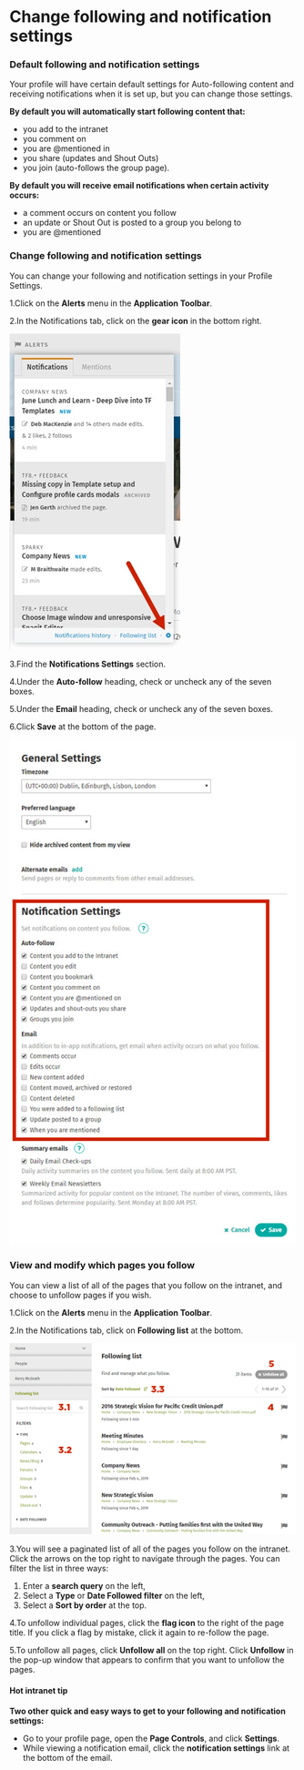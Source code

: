 # Change following and notification settings



### Default following and notification settings

Your profile will have certain default settings for Auto-following content and receiving notifications when it is set up, but you can change those settings.

**By default you will automatically start following content that:**

* you add to the intranet
* you comment on
* you are @mentioned in
* you share \(updates and Shout Outs\)
* you join \(auto-follows the group page\).

**By default you will receive email notifications when certain activity occurs:**

* a comment occurs on content you follow
* an update or Shout Out is posted to a group you belong to
* you are @mentioned

### Change following and notification settings

You can change your following and notification settings in your Profile Settings.

1.Click on the **Alerts** menu in the **Application Toolbar**.

2.In the Notifications tab, click on the **gear icon** in the bottom right.  
  


![](../../../.gitbook/assets/3%20%2831%29.jpg)



3.Find the **Notifications Settings** section.

4.Under the **Auto-follow** heading, check or uncheck any of the seven boxes.

5.Under the **Email** heading, check or uncheck any of the seven boxes.

6.Click **Save** at the bottom of the page.

![](../../../.gitbook/assets/4%20%287%29.jpg)



### View and modify which pages you follow

You can view a list of all of the pages that you follow on the intranet, and choose to unfollow pages if you wish.

1.Click on the **Alerts** menu in the **Application Toolbar**.

2.In the Notifications tab, click on **Following list** at the bottom.

![](../../../.gitbook/assets/5%20%2814%29.png)



3.You will see a paginated list of all of the pages you follow on the intranet. Click the arrows on the top right to navigate through the pages. You can filter the list in three ways:

1. Enter a **search query** on the left,
2. Select a **Type** or **Date Followed filter** on the left,
3. Select a **Sort by order** at the top.

4.To unfollow individual pages, click the **flag icon** to the right of the page title. If you click a flag by mistake, click it again to re-follow the page.

5.To unfollow all pages, click **Unfollow all** on the top right. Click **Unfollow** in the pop-up window that appears to confirm that you want to unfollow the pages.



#### Hot intranet tip

**Two other quick and easy ways to get to your following and notification settings:**

* Go to your profile page, open the **Page Controls**, and click **Settings**.
* While viewing a notification email, click the **notification settings** link at the bottom of the email.

